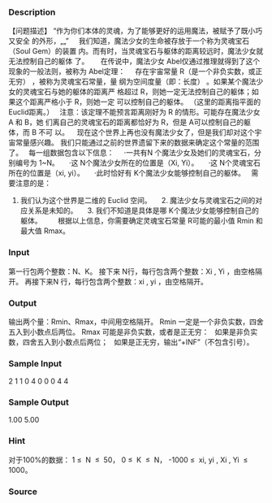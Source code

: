
### Description
【问题描述】 
“作为你们本体的灵魂，为了能够更好的运用魔法，被赋予了既小巧又安全
的外形，„„” 
 
  我们知道，魔法少女的生命被存放于一个称为灵魂宝石（Soul Gem）的装置
内。而有时，当灵魂宝石与躯体的距离较远时，魔法少女就无法控制自己的躯体
了。 
   
  在传说中，魔法少女 Abel仅通过推理就得到了这个现象的一般法则，被称为
Abel定理：   
  存在宇宙常量 R（是一个非负实数，或正无穷） ，被称为灵魂宝石常量，量
纲为空间度量（即：长度） 。如果某个魔法少女的灵魂宝石与她的躯体的距离严
格超过 R，则她一定无法控制自己的躯体；如果这个距离严格小于 R，则她一定
可以控制自己的躯体。 （这里的距离指平面的 Euclid距离。） 
  注意：该定理不能预言距离刚好为 R 的情形。可能存在魔法少女 A 和 B，她
们离自己的灵魂宝石的距离都恰好为 R，但是 A可以控制自己的躯体，而 B 不可
以。 
   现在这个世界上再也没有魔法少女了，但是我们却对这个宇宙常量感兴趣。
我们只能通过之前的世界遗留下来的数据来确定这个常量的范围了。 
  每一组数据包含以下信息： 
    ·一共有N 个魔法少女及她们的灵魂宝石，分别编号为 1~N。 
    ·这 N个魔法少女所在的位置是（Xi, Yi）。 
    ·这 N个灵魂宝石所在的位置是（xi, yi）。 
    ·此时恰好有 K个魔法少女能够控制自己的躯体。 
  需要注意的是： 
1. 我们认为这个世界是二维的 Euclid 空间。 
    2. 魔法少女与灵魂宝石之间的对应关系是未知的。 
    3. 我们不知道是具体是哪 K个魔法少女能够控制自己的躯体。 
     
  根据以上信息，你需要确定灵魂宝石常量 R可能的最小值 Rmin 和最大值
Rmax。 

### Input
第一行包两个整数：N、K。 
接下来 N行，每行包含两个整数：Xi , Yi ，由空格隔开。 
再接下来N 行，每行包含两个整数：xi , yi ，由空格隔开。 
 
### Output
输出两个量：Rmin、Rmax，中间用空格隔开。 
Rmin 一定是一个非负实数，四舍五入到小数点后两位。 
Rmax 可能是非负实数，或者是正无穷： 
  如果是非负实数，四舍五入到小数点后两位； 
  如果是正无穷，输出“+INF”（不包含引号）。 
### Sample Input
2 1 
1 0 
4 0 
0 0 
4 4 

### Sample Output
1.00 5.00 


### Hint

对于100%的数据： 
1 ≤  N  ≤  50， 
0 ≤  K  ≤  N， 
-1000 ≤  xi, yi , Xi , Yi  ≤  1000。 
 

### Source
